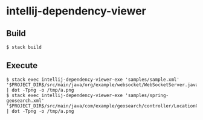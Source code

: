 # intellij-dependency-viewer

## Build

```
$ stack build
```

## Execute

```
$ stack exec intellij-dependency-viewer-exe 'samples/sample.xml' '$PROJECT_DIR$/src/main/java/org/example/websocket/WebSocketServer.java' | dot -Tpng -o /tmp/a.png
$ stack exec intellij-dependency-viewer-exe 'samples/spring-geosearch.xml' '$PROJECT_DIR$/src/main/java/com/example/geosearch/controller/LocationController.java' | dot -Tpng -o /tmp/a.png
```
